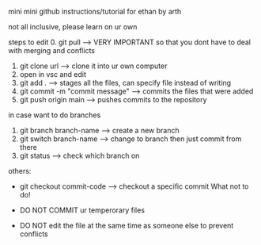 mini mini github instructions/tutorial for ethan by arth

not all inclusive, please learn on ur own

steps to edit
0. git pull --> VERY IMPORTANT so that you dont have to deal with merging and conflicts
1. git clone url --> clone it into ur own computer
2. open in vsc and edit 
3. git add . --> stages all the files, can specify file instead of writing
4. git commit -m "commit message" --> commits the files that were added
5. git push origin main --> pushes commits to the repository

in case want to do branches
1. git branch branch-name --> create a new branch
2. git switch branch-name --> change to branch then just commit from there
3. git status --> check which branch on

others:
- git checkout commit-code --> checkout a specific commit
What not to do!

- DO NOT COMMIT ur temperorary files
- DO NOT edit the file at the same time as someone else to prevent conflicts
